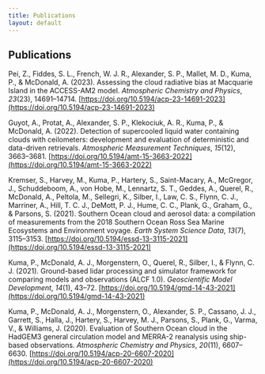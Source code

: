 ```yaml
---
title: Publications
layout: default
---
```


## Publications

Pei, Z., Fiddes, S. L., French, W. J. R., Alexander, S. P., Mallet, M. D., Kuma, P., & McDonald, A. (2023). Assessing the cloud radiative bias at Macquarie Island in the ACCESS-AM2 model. *Atmospheric Chemistry and Physics*, *23*(23), 14691–14714. [https://doi.org/10.5194/acp-23-14691-2023](https://doi.org/10.5194/acp-23-14691-2023)

Guyot, A., Protat, A., Alexander, S. P., Klekociuk, A. R., Kuma, P., & McDonald, A. (2022). Detection of supercooled liquid water containing clouds with ceilometers: development and evaluation of deterministic and data-driven retrievals. *Atmospheric Measurement Techniques*, *15*(12), 3663–3681. [https://doi.org/10.5194/amt-15-3663-2022](https://doi.org/10.5194/amt-15-3663-2022)

Kremser, S., Harvey, M., Kuma, P., Hartery, S., Saint-Macary, A., McGregor, J., Schuddeboom, A., von Hobe, M., Lennartz, S. T., Geddes, A., Querel, R., McDonald, A., Peltola, M., Sellegri, K., Silber, I., Law, C. S., Flynn, C. J., Marriner, A., Hill, T. C. J., DeMott, P. J., Hume, C. C., Plank, G., Graham, G., & Parsons, S. (2021). Southern Ocean cloud and aerosol data: a compilation of measurements from the 2018 Southern Ocean Ross Sea Marine Ecosystems and Environment voyage. *Earth System Science Data*, *13*(7), 3115–3153. [https://doi.org/10.5194/essd-13-3115-2021](https://doi.org/10.5194/essd-13-3115-2021)

Kuma, P., McDonald, A. J., Morgenstern, O., Querel, R., Silber, I., & Flynn, C. J. (2021). Ground-based lidar processing and simulator framework for comparing models and observations (ALCF 1.0). *Geoscientific Model Development*, *14*(1), 43–72. [https://doi.org/10.5194/gmd-14-43-2021](https://doi.org/10.5194/gmd-14-43-2021)

Kuma, P., McDonald, A. J., Morgenstern, O., Alexander, S. P., Cassano, J. J., Garrett, S., Halla, J., Hartery, S., Harvey, M. J., Parsons, S., Plank, G., Varma, V., & Williams, J. (2020). Evaluation of Southern Ocean cloud in the HadGEM3 general circulation model and MERRA-2 reanalysis using ship-based observations. *Atmospheric Chemistry and Physics*, *20*(11), 6607–6630. [https://doi.org/10.5194/acp-20-6607-2020](https://doi.org/10.5194/acp-20-6607-2020)
